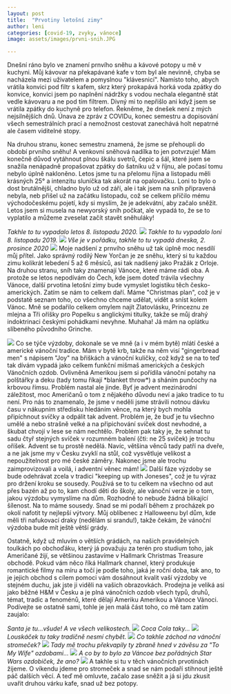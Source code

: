 ```yaml
---
layout: post
title:  "Prvotiny letošní zimy"
author: leni
categories: [covid-19, zvyky, vánoce]
image: assets/images/prvni-snih.JPG

---
```

Dnešní ráno bylo ve znamení prnvího sněhu a kávové potopy u mě v kuchyni. Můj kávovar na překapávané kafe v tom byl ale nevinně, chyba se nacházela mezi uživatelem a pomyslnou "klávesnicí". Namísto toho, abych vrátila konvici pod filtr s kafem, skrz který prokapává horká voda zpátky do konvice, konvici jsem po naplnění nádržky s vodou nechala elegantně stát vedle kávovaru a ne pod tím filtrem. Divný mi to nepřišlo ani když jsem se vrátila zpátky do kuchyně pro telefon. Řekněme, že dnešek není z mých nejsilnějších dnů. Únava ze zpráv z COVIDu, konec semestru a dopisování všech semestrálních prací a nemožnost cestovat zanechává holt nepatrné ale časem viditelné stopy.

Na druhou stranu, konec semestru znamená, že jsme se přehoupli do období prvního sněhu! A venkovní sněhová nadílka to jen potvrzuje! Mám konečně důvod vytáhnout plnou škálu svetrů, čepic a šál, které jsem se snažila nenápadně propašovat zpátky do šatníku už v říjnu, ale počasí tomu nebylo úplně nakloněno. Letos jsme tu na přelomu října a listopadu měli krásných 25° a intenzitu sluníčka tak akorát na opalovačku. Loni to bylo o dost brutálnější, chladno bylo už od září, ale i tak jsem na sníh připravená nebyla, neb přišel už na začátku listopadu, což se celkem příčilo mému východočeskému pojetí, kdy si myslím, že je adekvátní, aby začalo sněžit. Letos jsem si musela na newyorský sníh počkat, ale vypadá to, že se to vyplatilo a můžeme zveselat začít stavět sněhuláky!

*Takhle to tu vypadalo letos 8. listopadu 2020.*
<img src="/assets/images/listopad-2020.jpg">
*Takhle to tu vypadalo loni 8. listopadu 2019.*
<img src="/assets/images/prvni-snih-2019.jpg">
*Vše je v pořádku, takhle to tu vypadá dneska, 2. prosince 2020*
<img src="/assets/images/prvnisnih.jpg">
Moje nadšení z prnvího sněhu už tak úplně moc nesdílí můj přítel. Jako správný rodilý New Yorčan je ze sněhu, který si tu každou zimu kolikrát lebedení 5 až 6 měsíců, asi tak nadšený jako Pražák z Orloje. Na druhou stranu, sníh taky znamenají Vánoce, které máme rádi oba. A protože se letos nepodívám do Čech, kde jsem doteď trávila všechny Vánoce, další prvotina letošní zimy bude vymyslet logistiku těch česko-amerických. Zatím se nám to celkem daří. Máme "Christmas plan", což je v podstatě seznam toho, co všechno chceme udělat, vidět a sníst kolem Vánoc. Mně se podařilo celkem omylem najít Zlatovlásku, Princeznu ze mlejna a Tři oříšky pro Popelku s anglickými titulky, takže se můj drahý indoktrinaci českými pohádkami nevyhne. Muhaha! Já mám na oplátku slíbeného původního Grinche.

<img src="/assets/images/vyzdoba-2020-vanoce.JPG">
Co se týče výzdoby, dokonale se ve mně (a i v mém bytě) mlátí české a americké vánoční tradice. Mám v bytě krb, takže na něm visí "gingerbread men" s nápisem "Joy" na břiškách a vánoční kuličky, což když se na to teď tak dívám vypadá jako celkem funkční mišmaš amerických a českých Vánočních ozdob. Ovlivněná Amerikou jsem si pořídila vánoční potahy na polštářky a deku (tady tomu říkají *blanket throw*) a sháním punčochy na krbovou římsu. Problém nastal ale jinde. Byť je advent mezinárodní záležitost, moc Američanů o tom z nějakého důvodu neví a jako tradice to tu není. Pro nás to znamenalo, že jsme v neděli jsme strávili notnou dávku času v nákupním středisku hledáním věnce, na který bych mohla připíchnout svíčky a odpálit tak advent. Problém je, že buď je tu všechno umělé a nebo strašně velké a na připichování svíček dost nevhodné, a škubat chvojí v lese se nám nechtělo. Problém pak taky je, že sehnat tu sadu čtyř stejných svíček v rozumném balení (čti: ne 25 svíček) je trochu oříšek. Advent se tu prostě nedělá. Navíc, většina věnců tady patří na dveře, a ne jak jsme my v Česku zvyklí na stůl, což vysvětluje velikost a nepoužitelnost pro mé české záměry. Nakonec jsme ale trochu zaimprovizovali a voilá, i adventní věnec mám!

<img src="/assets/images/advent-venecek.jpg">
Další fáze výzdoby se bude odehrávat zcela v tradici "keeping up with Joneses", což je tu výraz pro držení kroku se sousedy. Používá se to tu celkem na všechno od aut přes bazén až po to, kam chodí děti do školy, ale vánoční verze je o tom, jakou výzdobu vymyslíme na dům. Rozhodně to nebude žádná blikající šílenost. Na to máme sousedy. Snad se mi podaří během z procházek po okolí nafotit ty nejlepší výtvory. Můj oblíbenec z Halloweenu byl dům, kde měli tři nafukovací draky (nedělám si srandu!), takže čekám, že vánoční výzdoba bude mít ještě větší grády. 

Ostatně, když už mluvím o větších grádách, na našich pravidelných toulkách po obchoďáku, který já považuju za terén pro studium toho, jak Američané žijí, se většinou zastavíme v Hallmark Christmas Treasure obchodě. Pokud vám něco říká Hallmark channel, který produkuje romantické filmy na míru a točí je podle toho, jaká je roční doba, tak ano, to je jejich obchod s cílem pomoci vám dosáhnout kvalit vaší výzdoby ve stejném duchu, jak jste ji viděli na vašich obrazovkách. Prodejna je veliká asi jako běžné H&M v Česku a je plná vánočních ozdob všech typů, druhů, témat, tradic a fenoménů, které dělají Ameriku Amerikou a Vánoce Vánoci. Podívejte se ostatně sami, tohle je jen malá část toho, co mě tam zatím zaujalo:

*Santa je tu...všude! A ve všech velikostech.*
<img src="/assets/images/santa-vsude.jpg">
*Coca Cola taky...*
<img src="/assets/images/cocacola-vanoce.jpg">
*Louskáček tu taky tradičně nesmí chybět.*
<img src="/assets/images/louskacek-hallmark.jpg">
*Co takhle záchod na vánoční stromeček?*
<img src="/assets/images/zachod-vanoce.jpg">
*Tady mě trochu překvapily ty zbraně hned v závěsu za "To My Wife" ozdobami...*
<img src="/assets/images/konzole-vanoce.jpg">
*A co by to bylo za Váncoe bez pořádných Star Wars ozdobiček, že ano?*
<img src="/assets/images/sw-vanoce.jpg">
A takhle si tu v těch vánočních prvotinách žijeme. O víkendu jdeme pro stromeček a snad se nám podaří stihnout ještě páč dalších věcí. A teď mě omluvte, začalo zase sněžit a já si jdu zkusit uvařit druhou várku kafe, snad už bez potopy.